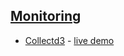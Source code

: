 ## [Monitoring]()


- [Collectd3](https://github.com/StackStorm/collectd3) - [live demo](http://184.72.154.239:9000/#/dashboard)


<!-- PROJECTS_LIST_START -->

<!-- PROJECTS_LIST_END -->
